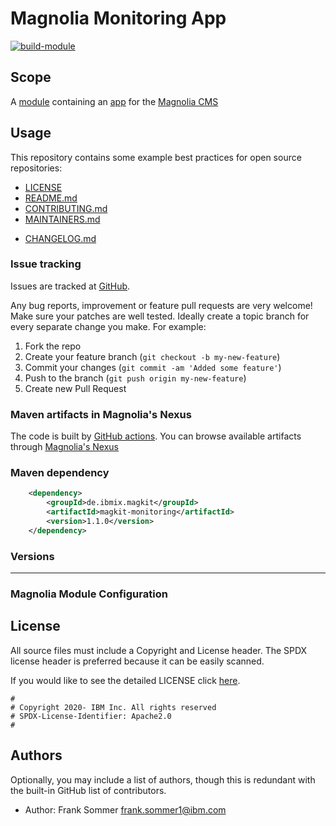 # Magnolia Monitoring App

[![build-module](https://github.com/IBM/magkit-monitoring/actions/workflows/build.yaml/badge.svg)](https://github.com/IBM/magkit-monitoring/actions/workflows/build.yaml)

## Scope

A [module](https://documentation.magnolia-cms.com/display/DOCS/Modules) containing an [app](https://documentation.magnolia-cms.com/display/DOCS/Apps) for the [Magnolia CMS](http://www.magnolia-cms.com)

## Usage

This repository contains some example best practices for open source repositories:

* [LICENSE](LICENSE)
* [README.md](README.md)
* [CONTRIBUTING.md](CONTRIBUTING.md)
* [MAINTAINERS.md](MAINTAINERS.md)
<!-- A Changelog allows you to track major changes and things that happen, https://github.com/github-changelog-generator/github-changelog-generator can help automate the process -->
* [CHANGELOG.md](CHANGELOG.md)

### Issue tracking

Issues are tracked at [GitHub](https://github.com/IBM/magkit-monitoring/issues).

Any bug reports, improvement or feature pull requests are very welcome!
Make sure your patches are well tested. Ideally create a topic branch for every separate change you make.
For example:

1. Fork the repo
2. Create your feature branch (`git checkout -b my-new-feature`)
3. Commit your changes (`git commit -am 'Added some feature'`)
4. Push to the branch (`git push origin my-new-feature`)
5. Create new Pull Request

### Maven artifacts in Magnolia's Nexus

The code is built by [GitHub actions](https://github.com/IBM/magkit-monitoring/actions/workflows/build.yaml).
You can browse available artifacts through [Magnolia's Nexus](https://nexus.magnolia-cms.com/#nexus-search;quick~magnolia-monitoring)

### Maven dependency

```xml
    <dependency>
        <groupId>de.ibmix.magkit</groupId>
        <artifactId>magkit-monitoring</artifactId>
        <version>1.1.0</version>
    </dependency>
```

### Versions
-----------------

### Magnolia Module Configuration


## License

All source files must include a Copyright and License header. The SPDX license header is
preferred because it can be easily scanned.

If you would like to see the detailed LICENSE click [here](LICENSE).

```text
#
# Copyright 2020- IBM Inc. All rights reserved
# SPDX-License-Identifier: Apache2.0
#
```
## Authors

Optionally, you may include a list of authors, though this is redundant with the built-in
GitHub list of contributors.

- Author: Frank Sommer <frank.sommer1@ibm.com>
